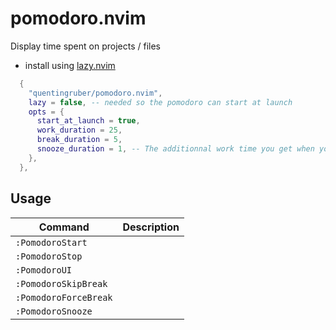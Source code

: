 # pomodoro.nvim

Display time spent on projects / files

- install using [lazy.nvim](https://github.com/folke/lazy.nvim)

```lua
  {
    "quentingruber/pomodoro.nvim",
    lazy = false, -- needed so the pomodoro can start at launch
    opts = {
      start_at_launch = true,
      work_duration = 25,
      break_duration = 5,
      snooze_duration = 1, -- The additionnal work time you get when you delay a break
    },
  },

```

## Usage

| Command               | Description |
| --------------------- | ----------- |
| `:PomodoroStart`      |             |
| `:PomodoroStop`       |             |
| `:PomodoroUI`         |             |
| `:PomodoroSkipBreak`  |             |
| `:PomodoroForceBreak` |             |
| `:PomodoroSnooze`     |             |
